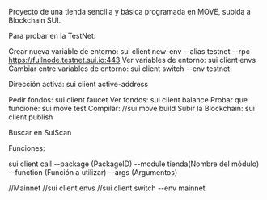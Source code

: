Proyecto de una tienda sencilla y básica programada en MOVE, subida a Blockchain SUI.

Para probar en la TestNet:

Crear nueva variable de entorno:
sui client new-env --alias testnet --rpc https://fullnode.testnet.sui.io:443
Ver variables de entorno:
sui client envs
Cambiar entre variables de entorno:
sui client switch --env testnet 

Dirección activa:
sui client active-address

Pedir fondos:
sui client faucet
Ver fondos:
sui client balance
Probar que funcione:
sui move test
Compilar:
//sui move build 
Subir la Blockchain:
sui client publish

Buscar en SuiScan

Funciones: 

sui client call --package (PackageID) --module tienda(Nombre del módulo) --function (Función a utilizar) --args (Argumentos) 


//Mainnet
//sui client envs
//sui client switch --env mainnet



